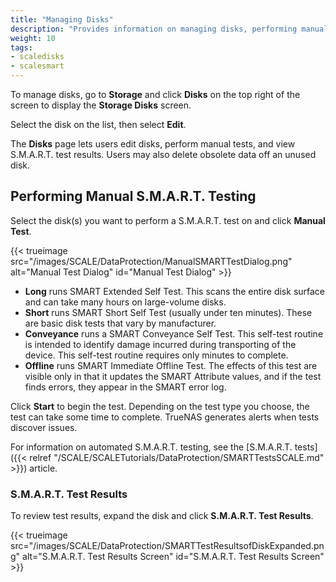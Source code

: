 ```yaml
---
title: "Managing Disks"
description: "Provides information on managing disks, performing manual S.M.A.R.T. testing and viewing S.M.A.R.T. test results."
weight: 10 
tags:
- scaledisks
- scalesmart
---
```


To manage disks, go to **Storage** and click **Disks** on the top right of the screen to display the **Storage Disks** screen.

Select the disk on the list, then select **Edit**.

The **Disks** page lets users edit disks, perform manual tests, and view S.M.A.R.T. test results. Users may also delete obsolete data off an unused disk.

## Performing Manual  S.M.A.R.T. Testing

Select the disk(s) you want to perform a S.M.A.R.T. test on and click **Manual Test**.

{{< trueimage src="/images/SCALE/DataProtection/ManualSMARTTestDialog.png" alt="Manual Test Dialog" id="Manual Test Dialog" >}}

* **Long**  runs SMART Extended Self Test. This scans the entire disk surface and can take many hours on large-volume disks.
* **Short** runs SMART Short Self Test (usually under ten minutes). These are basic disk tests that vary by manufacturer.
* **Conveyance** runs a SMART Conveyance Self Test.
  This self-test routine is intended to identify damage incurred during transporting of the device.
  This self-test routine requires only minutes to complete.
* **Offline** runs SMART Immediate Offline Test.
  The effects of this test are visible only in that it updates the SMART Attribute values, and if the test finds errors, they appear in the SMART error log.

Click **Start** to begin the test. Depending on the test type you choose, the test can take some time to complete. TrueNAS generates alerts when tests discover issues.

For information on automated S.M.A.R.T. testing, see the [S.M.A.R.T. tests]({{< relref "/SCALE/SCALETutorials/DataProtection/SMARTTestsSCALE.md" >}}) article.

### S.M.A.R.T. Test Results

To review test results, expand the disk and click **S.M.A.R.T. Test Results**.

{{< trueimage src="/images/SCALE/DataProtection/SMARTTestResultsofDiskExpanded.png" alt="S.M.A.R.T. Test Results Screen" id="S.M.A.R.T. Test Results Screen" >}}

